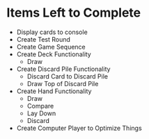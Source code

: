 # Items Left to Complete

- Display cards to console
- Create Test Round
- Create Game Sequence
- Create Deck Functionality
  - Draw
- Create Discard Pile Functionality
  - Discard Card to Discard Pile
  - Draw Top of Discard Pile
- Create Hand Functionality
  - Draw
  - Compare
  - Lay Down
  - Discard
- Create Computer Player to Optimize Things